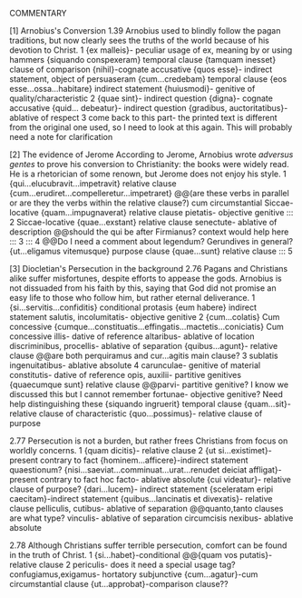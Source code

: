 COMMENTARY

[1] Arnobius's Conversion
1.39
Arnobius used to blindly follow the pagan traditions, but now clearly sees the truths of the world because of his devotion to Christ.
1
{ex malleis}- peculiar usage of ex, meaning by or using hammers
{siquando conspexeram} temporal clause
{tamquam inesset} clause of comparison
{nihil}-cognate accusative
{quos esse}- indirect statement, object of persuaseram
{cum...credebam} temporal clause
{eos esse...ossa...habitare} indirect statement
{huiusmodi}- genitive of quality/characteristic
2
{quae sint}- indirect question
{digna}- cognate accusative
{quid... debeatur}- indirect question
{gradibus, auctoritatibus}- ablative of respect
3
come back to this part- the printed text is different from the original one used, so I need to look at this again. This will probably need a note for clarification

[2] The evidence of Jerome
According to Jerome, Arnobius wrote *adversus gentes* to prove his conversion to Christianity: the books were widely read. He is a rhetorician of some renown, but Jerome does not enjoy his style.
1
{qui...elucubravit...impetravit} relative clause
{cum...erudiret...compelleretur...impetraret} @@(are these verbs in parallel or are they the verbs within the relative clause?) cum circumstantial
Siccae- locative
{quam...impugnaverat} relative clause
pietatis- objective genitive
:::
2
Siccae-locative
{quae...exstant} relative clause
senectute- ablative of description
@@should the qui be after Firmianus? context would help here
:::
3
:::
4
@@Do I need a comment about legendum? Gerundives in general?
{ut...eligamus vitemusque} purpose clause
{quae...sunt} relative clause
:::
5

[3] Diocletian's Persecution in the background
2.76
Pagans and Christians alike suffer misfortunes, despite efforts to appease the gods. Arnobius is not dissuaded from his faith by this, saying that God did not promise an easy life to those who follow him, but rather eternal deliverance.
1
{si...servitis...confiditis} conditional protasis
{eum habere} indirect statement
salutis, incolumitatis- objective genitive
2
{cum...colatis} Cum concessive
{cumque...constituatis...effingatis...mactetis...coniciatis} Cum concessive
illis- dative of reference
altaribus- ablative of location
discriminibus, procellis- ablative of separation
{quibus...agunt}- relative clause
@@are both perquiramus and cur...agitis main clause?
3
sublatis ingenuitatibus- ablative absolute
4
carunculae- genitive of material
constitutis- dative of reference
opis, auxilii- partitive genitives
{quaecumque sunt} relative clause
@@parvi- partitive genitive? I know we discussed this but I cannot remember
fortunae- objective genitive? Need help distinguishing these
{siquando ingruerit} temporal clause
{quam...sit}- relative clause of characteristic
{quo...possimus}- relative clause of purpose

2.77
Persecution is not a burden, but rather frees Christians from focus on worldly concerns.
1
{quam dicitis}- relative clause
2
{ut si...existimet}-present contrary to fact
{hominem...afficere}-indirect statement
quaestionum?
{nisi...saeviat...comminuat...urat...renudet deiciat affligat}-present contrary to fact
hoc facto- ablative absolute
{cui videatur}- relative clause of purpose?
{dari...lucem}- indirect statement
{sceleratam eripi caecitam}-indirect statement
{quibus...lancinatis et divexatis}- relative clause
pelliculis, cutibus- ablative of separation
@@quanto,tanto clauses are what type?
vinculis- ablative of separation
circumcisis nexibus- ablative absolute

2.78
Although Christians suffer terrible persecution, comfort can be found in the truth of Christ.
1
{si...habet}-conditional
@@{quam vos putatis}-relative clause
2
periculis- does it need a special usage tag?
confugiamus,exigamus- hortatory subjunctive
{cum...agatur}-cum circumstantial clause
{ut...approbat}-comparison clause??
